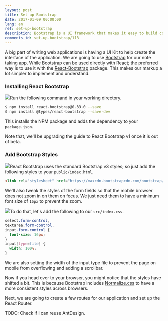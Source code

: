 ```yaml
---
layout: post
title: Set up Bootstrap
date: 2017-01-09 00:00:00
lang: en
ref: set-up-bootstrap
description: Bootstrap is a UI framework that makes it easy to build consistent responsive web apps. We are going to use Bootstrap with our React.js project using the React-Bootstrap library. React-Bootstrap allows you to use Bootstrap in the form of standard React components.
comments_id: set-up-bootstrap/118
---
```


A big part of writing web applications is having a UI Kit to help create the interface of the application. We are going to use [Bootstrap](http://getbootstrap.com) for our note taking app. While Bootstrap can be used directly with React; the preferred way is to use it with the [React-Bootstrap](https://react-bootstrap.github.io) package. This makes our markup a lot simpler to implement and understand.

### Installing React Bootstrap

<img class="code-marker" src="/assets/s.png" />Run the following command in your working directory.

``` bash
$ npm install react-bootstrap@0.33.0 --save
$ npm install @types/react-bootstrap --save-dev
```

This installs the NPM package and adds the dependency to your `package.json`.

Note that, we'll be upgrading the guide to React Bootstrap v1 once it is out of beta.

### Add Bootstrap Styles

<img class="code-marker" src="/assets/s.png" />React Bootstrap uses the standard Bootstrap v3 styles; so just add the following styles to your `public/index.html`.

``` html
<link rel="stylesheet" href="https://maxcdn.bootstrapcdn.com/bootstrap/3.3.7/css/bootstrap.min.css">
```

We'll also tweak the styles of the form fields so that the mobile browser does not zoom in on them on focus. We just need them to have a minimum font size of `16px` to prevent the zoom.

<img class="code-marker" src="/assets/s.png" />To do that, let's add the following to our `src/index.css`.

``` css
select.form-control,
textarea.form-control,
input.form-control {
  font-size: 16px;
}
input[type=file] {
  width: 100%;
}
```

We are also setting the width of the input type file to prevent the page on mobile from overflowing and adding a scrollbar.

Now if you head over to your browser, you might notice that the styles have shifted a bit. This is because Bootstrap includes [Normalize.css](http://necolas.github.io/normalize.css/) to have a more consistent styles across browsers.

Next, we are going to create a few routes for our application and set up the React Router.

TODO: Check if I can reuse AntDesign.
